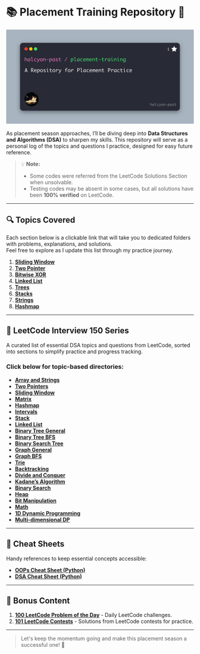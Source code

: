 # 📚 Placement Training Repository 🚀

![Placement Season Banner](./999%20Assets/banner.jpg)

As placement season approaches, I’ll be diving deep into **Data Structures and Algorithms (DSA)** to sharpen my skills. This repository will serve as a personal log of the topics and questions I practice, designed for easy future reference.

> 💡 **Note:**  
> - Some codes were referred from the LeetCode Solutions Section when unsolvable.
> - Testing codes may be absent in some cases, but all solutions have been **100% verified** on LeetCode.

---

## 🔍 Topics Covered

Each section below is a clickable link that will take you to dedicated folders with problems, explanations, and solutions.  
Feel free to explore as I update this list through my practice journey.

1. **[Sliding Window](./01%20Sliding%20Window/)**
2. **[Two Pointer](./02%20Two%20Pointer/)**
3. **[Bitwise XOR](./03%20Bitwise%20XOR/)**
4. **[Linked List](./04%20Linked%20List/)**
5. **[Trees](./05%20Trees/)**
6. **[Stacks](./06%20Stack%20Data%20Structure/)**
7. **[Strings](./07%20Strings/)**
8. **[Hashmap](./08%20Hashmap/)**

---

## 💼 LeetCode Interview 150 Series

A curated list of essential DSA topics and questions from LeetCode, sorted into sections to simplify practice and progress tracking. 

### Click below for topic-based directories:
- **[Array and Strings](./102%20Leetcode%20Top%20Interview%20150/01%20Array%20and%20Strings/)**
- **[Two Pointers](./102%20Leetcode%20Top%20Interview%20150/02%20Two%20Pointers/)**
- **[Sliding Window](./102%20Leetcode%20Top%20Interview%20150/03%20Sliding%20Window/)**
- **[Matrix](./102%20Leetcode%20Top%20Interview%20150/04%20Matrx/)**
- **[Hashmap](./102%20Leetcode%20Top%20Interview%20150/05%20Hashmap/)**
- **[Intervals](./102%20Leetcode%20Top%20Interview%20150/06%20Intervals/)**
- **[Stack](./102%20Leetcode%20Top%20Interview%20150/07%20Stack/)**
- **[Linked List](./102%20Leetcode%20Top%20Interview%20150/08%20Linked%20List/)**
- **[Binary Tree General](./102%20Leetcode%20Top%20Interview%20150/09%20Binary%20Tree%20general/)**
- **[Binary Tree BFS](./102%20Leetcode%20Top%20Interview%20150/10%20Binary%20Tree%20BFS/)**
- **[Binary Search Tree](./102%20Leetcode%20Top%20Interview%20150/11%20Binary%20Search%20Tree/)**
- **[Graph General](./102%20Leetcode%20Top%20Interview%20150/12%20Graph%20General/)**
- **[Graph BFS](./102%20Leetcode%20Top%20Interview%20150/13%20Graph%20BFS/)**
- **[Trie](./102%20Leetcode%20Top%20Interview%20150/14%20Trie/)**
- **[Backtracking](./102%20Leetcode%20Top%20Interview%20150/15%20Backtracking/)**
- **[Divide and Conquer](./102%20Leetcode%20Top%20Interview%20150/16%20Divide%20and%20Conquer/)**
- **[Kadane’s Algorithm](./102%20Leetcode%20Top%20Interview%20150/17%20Kadanes%20Algorithm/)**
- **[Binary Search](./102%20Leetcode%20Top%20Interview%20150/18%20Binary%20Search/)**
- **[Heap](./102%20Leetcode%20Top%20Interview%20150/19%20Heap/)**
- **[Bit Manipulation](./102%20Leetcode%20Top%20Interview%20150/20%20Bit%20Manipulation/)**
- **[Math](./102%20Leetcode%20Top%20Interview%20150/21%20Math/)**
- **[1D Dynamic Programming](./102%20Leetcode%20Top%20Interview%20150/22%20One%20Dimensional%20DP/)**
- **[Multi-dimensional DP](./102%20Leetcode%20Top%20Interview%20150/23%20Multidimensional%20DP/)**

---

## 📝 Cheat Sheets

Handy references to keep essential concepts accessible:
- **[OOPs Cheat Sheet (Python)](./Object_Oriented_Programing_in_Python.ipynb)**
- **[DSA Cheat Sheet (Python)](./DSA_CheatSheet_Python.ipynb)**

---

## 🎁 Bonus Content

1. **[100 LeetCode Problem of the Day](./100%20Leetcode%20POD/)** - Daily LeetCode challenges.
2. **[101 LeetCode Contests](./101%20Leetcode%20Contest/)** - Solutions from LeetCode contests for practice.

---

> Let's keep the momentum going and make this placement season a successful one! 🚀